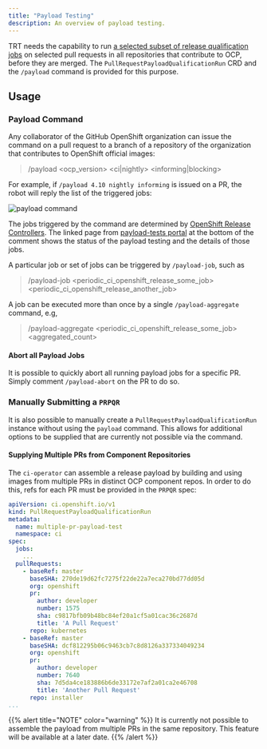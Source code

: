```yaml
---
title: "Payload Testing"
description: An overview of payload testing.
---
```


TRT needs the capability to run [a selected subset of release qualification jobs](https://docs.google.com/document/d/1x-hGyTnWFUuN5UMGdUnL9yK27kIUX31AfOigJrWrc2o/edit?usp=sharing) on selected pull requests in all repositories that contribute to OCP, before they are merged.
The `PullRequestPayloadQualificationRun` CRD and the `/payload` command is provided for this purpose.


## Usage

### Payload Command
Any collaborator of the GitHub OpenShift organization can issue the command on a pull request to a branch of a repository of the organization that contributes to OpenShift official images:

> /payload <ocp_version> <ci|nightly> <informing|blocking>

For example, if `/payload 4.10 nightly informing` is issued on a PR, the robot will reply the list of the triggered jobs:

![payload command](/payload-cmd.png)

The jobs triggered by the command are determined by [OpenShift Release Controllers](/docs/getting-started/useful-links/#services).
The linked page from [payload-tests portal](https://pr-payload-tests.ci.openshift.org/runs/) at the bottom of the comment shows the status of the payload testing and the details of those jobs.

A particular job or set of jobs can be triggered by `/payload-job`, such as

> /payload-job <periodic_ci_openshift_release_some_job> <periodic_ci_openshift_release_another_job>

A job can be executed more than once by a single `/payload-aggregate` command, e.g, 

> /payload-aggregate <periodic_ci_openshift_release_some_job> <aggregated_count>

#### Abort all Payload Jobs
It is possible to quickly abort all running payload jobs for a specific PR. Simply comment `/payload-abort` on the PR to do so.

### Manually Submitting a `PRPQR`
It is also possible to manually create a `PullRequestPayloadQualificationRun` instance without using the `payload` command.
This allows for additional options to be supplied that are currently not possible via the command.

#### Supplying Multiple PRs from Component Repositories
The `ci-operator` can assemble a release payload by building and using images from multiple PRs in distinct OCP component repos.
In order to do this, refs for each PR must be provided in the `PRPQR` spec:
```yaml
apiVersion: ci.openshift.io/v1
kind: PullRequestPayloadQualificationRun
metadata:
  name: multiple-pr-payload-test
  namespace: ci
spec:
  jobs:
    ...
  pullRequests:
    - baseRef: master
      baseSHA: 270de19d62fc7275f22de22a7eca270bd77dd05d
      org: openshift
      pr:
        author: developer
        number: 1575
        sha: c9817bfb09b48bc84ef20a1cf5a01cac36c2687d
        title: 'A Pull Request'
      repo: kubernetes
    - baseRef: master
      baseSHA: dcf812295b06c9463cb7c8d8126a337334049234
      org: openshift
      pr:
        author: developer
        number: 7640
        sha: 7d5da4ce183886b6de33172e7af2a01ca2e46708
        title: 'Another Pull Request'
      repo: installer
...
```
{{% alert title="NOTE" color="warning" %}}
It is currently not possible to assemble the payload from multiple PRs in the same repository. This feature will be available at a later date.
{{% /alert %}}
